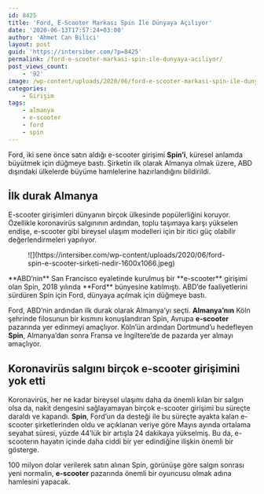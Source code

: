 ```yaml
---
id: 8425
title: 'Ford, E-Scooter Markası Spin İle Dünyaya Açılıyor'
date: '2020-06-13T17:57:24+03:00'
author: 'Ahmet Can Bilici'
layout: post
guid: 'https://intersiber.com/?p=8425'
permalink: /ford-e-scooter-markasi-spin-ile-dunyaya-aciliyor/
post_views_count:
    - '92'
image: /wp-content/uploads/2020/06/ford-e-scooter-markasi-spin-ile-dunyaya-aciliyor.jpg
categories:
    - Girişim
tags:
    - almanya
    - e-scooter
    - ford
    - spin
---
```


Ford, iki sene önce satın aldığı e-scooter girişimi **Spin’i**, küresel anlamda büyütmek için düğmeye bastı. Şirketin ilk olarak Almanya olmak üzere, ABD dışındaki ülkelerde büyüme hamlelerine hazırlandığını bildirildi.

## İlk durak Almanya

E-scooter girişimleri dünyanın birçok ülkesinde popülerliğini koruyor. Özellikle koronavirüs salgınının ardından, toplu taşımaya karşı yükselen endişe, e-scooter gibi bireysel ulaşım modelleri için bir itici güç olabilir değerlendirmeleri yapılıyor.

<figure class="wp-block-image size-large">![](https://intersiber.com/wp-content/uploads/2020/06/ford-spin-e-scooter-sirketi-nedir-1600x1066.jpeg)</figure>**ABD’nin** San Francisco eyaletinde kurulmuş bir **e-scooter** girişimi olan Spin, 2018 yılında **Ford** bünyesine katılmıştı. ABD’de faaliyetlerini sürdüren Spin için Ford, dünyaya açılmak için düğmeye bastı.

Ford, ABD’nin ardından ilk durak olarak Almanya’yı seçti. **Almanya’nın** Köln şehrinde filosunun bir kısmını konuşlandıran Spin, Avrupa **e-scooter** pazarında yer edinmeyi amaçlıyor. Köln’ün ardından Dortmund’u hedefleyen **Spin**, Almanya’dan sonra Fransa ve İngiltere’de de pazarda yer almayı amaçlıyor.

## Koronavirüs salgını birçok e-scooter girişimini yok etti

Koronavirüs, her ne kadar bireysel ulaşımı daha da önemli kılan bir salgın olsa da, nakit dengesini sağlayamayan birçok e-scooter girişimi bu süreçte daraldı ve kapandı. **Spin**, Ford’un da desteği ile bu süreçte ayakta kalan e-scooter şirketlerinden oldu ve açıklanan veriye göre Mayıs ayında ortalama seyahat süresi, yüzde 44’lük bir artışla 24 dakikaya yükselmiş. Bu da, e-scooterın hayatın içinde daha ciddi bir yer edindiğine ilişkin önemli bir gösterge.

100 milyon dolar verilerek satın alınan Spin, görünüşe göre salgın sonrası yeni normalin, **e-scooter** pazarında önemli bir oyuncusu olmak adına hamlesini yapacak.